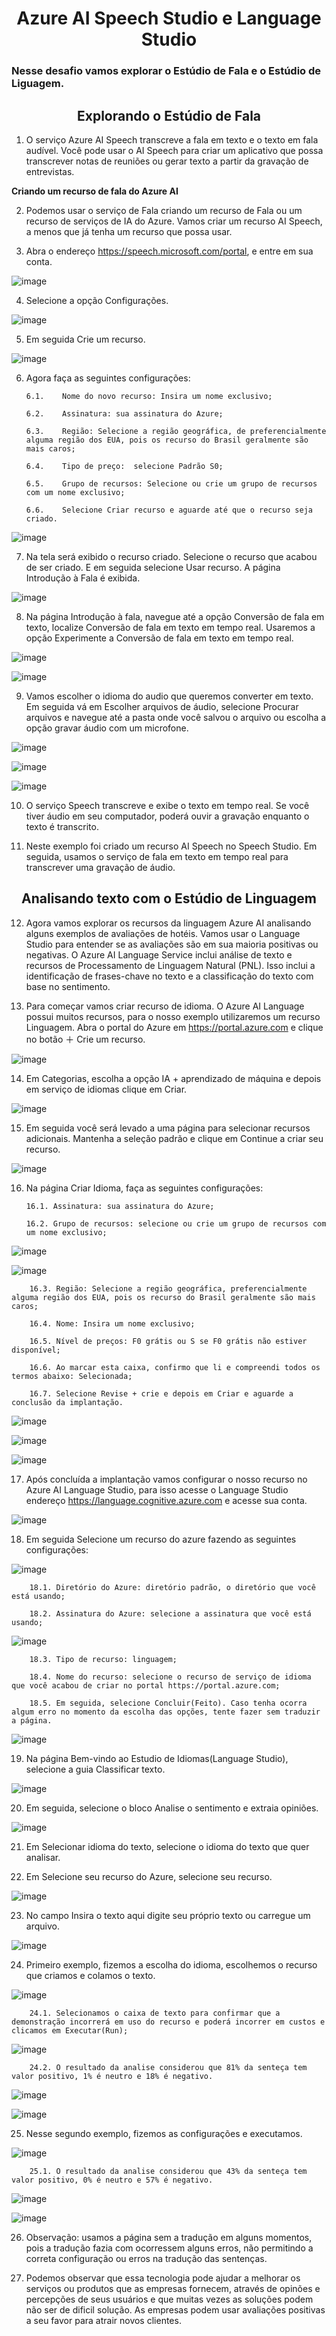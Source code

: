 <h1 align= "center">
  <strong>
Azure AI Speech Studio e Language Studio
  </strong>
</h1>

<h3>
  <strong>
 Nesse desafio vamos explorar o Estúdio de Fala e o Estúdio de Liguagem.
  </strong>
</h3>

<h2 align= "center">
  <strong>
 Explorando o Estúdio de Fala
  </strong>
</h2>

1.	O serviço Azure AI Speech transcreve a fala em texto e o texto em fala audível. Você pode usar o AI Speech para criar um aplicativo que possa transcrever notas de reuniões ou gerar texto a partir da gravação de entrevistas.

  <strong>
 Criando um recurso de fala do Azure AI
  </strong>


2.	Podemos usar o serviço de Fala criando um recurso de Fala ou um recurso de serviços de IA do Azure. Vamos criar um recurso AI Speech, a menos que já tenha um recurso que possa usar.

3.	Abra o endereço https://speech.microsoft.com/portal, e entre em sua conta.

![image](https://github.com/LeandroLanger/laboratorio_AI_900/assets/114670890/1366c0fc-63c1-4d28-afb1-015eed342641)

4.	Selecione a opção Configurações.

![image](https://github.com/LeandroLanger/laboratorio_AI_900/assets/114670890/6e8a1f04-2157-46e4-9d70-96abc32e506f)
 
5.	Em seguida Crie um recurso. 

![image](https://github.com/LeandroLanger/laboratorio_AI_900/assets/114670890/3db3cce0-f343-4528-bad4-fc97a5205aea)
 

6.	Agora faça as seguintes configurações:

        6.1.	Nome do novo recurso: Insira um nome exclusivo;
  	
        6.2.	Assinatura: sua assinatura do Azure;
  	
        6.3.	Região: Selecione a região geográfica, de preferencialmente alguma região dos EUA, pois os recurso do Brasil geralmente são mais caros;
  	
        6.4.	Tipo de preço:  selecione Padrão S0;
  	
        6.5.	Grupo de recursos: Selecione ou crie um grupo de recursos com um nome exclusivo;
  	
        6.6.	Selecione Criar recurso e aguarde até que o recurso seja criado.

![image](https://github.com/LeandroLanger/laboratorio_AI_900/assets/114670890/4b38c91a-2ddf-4a05-b661-ed3a4b518199)
 
7.	Na tela será exibido o recurso criado. Selecione o recurso que acabou de ser criado. E em seguida selecione Usar recurso. A página Introdução à Fala é exibida.

![image](https://github.com/LeandroLanger/laboratorio_AI_900/assets/114670890/c394852a-1915-4fed-a0da-9f451a383ba2)

8.	Na página Introdução à fala, navegue até a opção Conversão de fala em texto, localize Conversão de fala em texto em tempo real. Usaremos a opção Experimente a Conversão de fala em texto em tempo real.
 
![image](https://github.com/LeandroLanger/laboratorio_AI_900/assets/114670890/fbddd07c-7a3e-4b2a-b3ad-5e9b330f3777)

![image](https://github.com/LeandroLanger/laboratorio_AI_900/assets/114670890/e0dca656-2794-4338-976f-c6d61295f250)

9.	Vamos escolher o idioma do audio que queremos converter em texto. Em seguida vá em Escolher arquivos de áudio, selecione Procurar arquivos e navegue até a pasta onde você salvou o arquivo ou escolha a opção gravar áudio com um microfone.
 
![image](https://github.com/LeandroLanger/laboratorio_AI_900/assets/114670890/c85c10bd-ba9a-4a79-9918-59e4ab119184)

![image](https://github.com/LeandroLanger/laboratorio_AI_900/assets/114670890/a93c2050-c29b-455a-83ab-d1951b4e9d8d)

![image](https://github.com/LeandroLanger/laboratorio_AI_900/assets/114670890/be8ba137-6417-4a09-a89b-84eb4dd29887)

10.	O serviço Speech transcreve e exibe o texto em tempo real. Se você tiver áudio em seu computador, poderá ouvir a gravação enquanto o texto é transcrito.

11.	Neste exemplo foi criado um recurso AI Speech no Speech Studio. Em seguida, usamos o serviço de fala em texto em tempo real para transcrever uma gravação de áudio.

<h2 align= "center">
  <strong>
 Analisando texto com o Estúdio de Linguagem
  </strong>
</h2>


12.	Agora vamos explorar os recursos da linguagem Azure AI analisando alguns exemplos de avaliações de hotéis. Vamos usar o Language Studio para entender se as avaliações são em sua maioria positivas ou negativas. O Azure AI Language Service inclui análise de texto e recursos de Processamento de Linguagem Natural (PNL). Isso inclui a identificação de frases-chave no texto e a classificação do texto com base no sentimento.

13.	Para começar vamos criar recurso de idioma. O Azure AI Language possui muitos recursos, para o nosso exemplo utilizaremos um recurso Linguagem. Abra o portal do Azure em https://portal.azure.com e clique no botão ＋ Crie um recurso.

 ![image](https://github.com/LeandroLanger/laboratorio_AI_900/assets/114670890/88a4a6b3-84cc-4bdf-92ef-86ffcfb76fc2)

14.	Em Categorias, escolha a opção IA + aprendizado de máquina e depois em serviço de idiomas clique em Criar.
 
![image](https://github.com/LeandroLanger/laboratorio_AI_900/assets/114670890/185c9dc7-0a84-4dd0-819d-da1664ecd7fe)

15.	Em seguida você será levado a uma página para selecionar recursos adicionais. Mantenha a seleção padrão e clique em Continue a criar seu recurso.
 
![image](https://github.com/LeandroLanger/laboratorio_AI_900/assets/114670890/9b55c024-b7e4-41d0-ab27-dd835b156ef9)

16.	Na página Criar Idioma, faça as seguintes configurações:

        16.1. Assinatura: sua assinatura do Azure;
   	
        16.2. Grupo de recursos: selecione ou crie um grupo de recursos com um nome exclusivo;
 
![image](https://github.com/LeandroLanger/laboratorio_AI_900/assets/114670890/feaceb57-5f93-47db-b8c2-dbd661a486cc)

 ![image](https://github.com/LeandroLanger/laboratorio_AI_900/assets/114670890/b0d72a82-7d03-466a-92d9-828dd2da9e73)

        16.3. Região: Selecione a região geográfica, preferencialmente alguma região dos EUA, pois os recurso do Brasil geralmente são mais caros;
            
        16.4. Nome: Insira um nome exclusivo;
            
        16.5. Nível de preços: F0 grátis ou S se F0 grátis não estiver disponível;
            
        16.6. Ao marcar esta caixa, confirmo que li e compreendi todos os termos abaixo: Selecionada;
            
        16.7. Selecione Revise + crie e depois em Criar e aguarde a conclusão da implantação.

![image](https://github.com/LeandroLanger/laboratorio_AI_900/assets/114670890/c9fe1780-5346-4325-8080-3a5685e03c20)
 
![image](https://github.com/LeandroLanger/laboratorio_AI_900/assets/114670890/96965e30-07d1-4e52-8a8e-226ed61f2ad1)

![image](https://github.com/LeandroLanger/laboratorio_AI_900/assets/114670890/3dee363c-f6ad-4f85-ac2d-99b01d1495c3)

 

17.	Após concluída a implantação vamos configurar o nosso recurso no Azure AI Language Studio, para isso acesse o Language Studio endereço https://language.cognitive.azure.com e acesse sua conta.
 
![image](https://github.com/LeandroLanger/laboratorio_AI_900/assets/114670890/feb7891d-f81c-4d88-9127-1f73cab1da77)

18.	Em seguida Selecione um recurso do azure fazendo as seguintes configurações:

 ![image](https://github.com/LeandroLanger/laboratorio_AI_900/assets/114670890/abe80118-73fe-40bd-a0a7-d1be8df76b00)

        18.1. Diretório do Azure: diretório padrão, o diretório que você está usando;
        
        18.2. Assinatura do Azure: selecione a assinatura que você está usando;

 ![image](https://github.com/LeandroLanger/laboratorio_AI_900/assets/114670890/e82d8eb9-b403-48c0-b7c3-11b01a20fe2c)

        18.3. Tipo de recurso: linguagem;
        
        18.4. Nome do recurso: selecione o recurso de serviço de idioma que você acabou de criar no portal https://portal.azure.com;
        
        18.5. Em seguida, selecione Concluir(Feito). Caso tenha ocorra algum erro no momento da escolha das opções, tente fazer sem traduzir a página.

![image](https://github.com/LeandroLanger/laboratorio_AI_900/assets/114670890/09f4eb7a-9c2a-4c50-932a-b531112adbf0)
 
19.	Na página Bem-vindo ao Estudio de Idiomas(Language Studio), selecione a guia Classificar texto. 
 
![image](https://github.com/LeandroLanger/laboratorio_AI_900/assets/114670890/4e7e61d0-c886-4962-b7b2-3ec4b8983937)


20.	Em seguida, selecione o bloco Analise o sentimento e extraia opiniões.

![image](https://github.com/LeandroLanger/laboratorio_AI_900/assets/114670890/fc28a9e0-040b-47c3-811f-eaf245e660f6)

21.	Em Selecionar idioma do texto, selecione o idioma do texto que quer analisar.

22.	Em Selecione seu recurso do Azure, selecione seu recurso.
 
![image](https://github.com/LeandroLanger/laboratorio_AI_900/assets/114670890/50624431-5921-43c0-bfe7-7537fe815df9)

23.	No campo Insira o texto aqui digite seu próprio texto ou carregue um arquivo.
  
![image](https://github.com/LeandroLanger/laboratorio_AI_900/assets/114670890/fb019a90-eeec-4b2d-b5f9-db09f7ba64c3)

24.	Primeiro exemplo, fizemos a escolha do idioma, escolhemos o recurso que criamos e colamos o texto. 

 ![image](https://github.com/LeandroLanger/laboratorio_AI_900/assets/114670890/c84c1947-966c-4f90-b45c-c7384a0f6ba1)

        24.1. Selecionamos o caixa de texto para confirmar que a demonstração incorrerá em uso do recurso e poderá incorrer em custos e clicamos em Executar(Run);
 
![image](https://github.com/LeandroLanger/laboratorio_AI_900/assets/114670890/9651c34e-3649-40bc-a51e-6756bf0b2722)

        24.2. O resultado da analise considerou que 81% da senteça tem valor positivo, 1% é neutro e 18% é negativo.
 
![image](https://github.com/LeandroLanger/laboratorio_AI_900/assets/114670890/12b54c78-b4c4-46a5-899c-9219a0c1b5c0)

 ![image](https://github.com/LeandroLanger/laboratorio_AI_900/assets/114670890/d41eb7f2-c409-42e8-8b57-56118626f1c1)

25.	Nesse segundo exemplo, fizemos as configurações e executamos.

![image](https://github.com/LeandroLanger/laboratorio_AI_900/assets/114670890/55e40f38-806c-4887-b3ce-701e79cffb68)

        25.1. O resultado da analise considerou que 43% da senteça tem valor positivo, 0% é neutro e 57% é negativo.
 
![image](https://github.com/LeandroLanger/laboratorio_AI_900/assets/114670890/da3ee877-efdd-46f8-9ae2-d45a73705954)

![image](https://github.com/LeandroLanger/laboratorio_AI_900/assets/114670890/09abbcf5-32cc-4c16-97b5-5dd45cc9e611)

 
26.	Observação: usamos a página sem a tradução em alguns momentos, pois a tradução fazia com ocorressem alguns erros, não permitindo a correta configuração ou erros na tradução das sentenças.

27.	Podemos observar que essa tecnologia pode ajudar a melhorar os serviços ou produtos que as empresas fornecem, através de opinões e percepções de seus usuários e que muitas vezes as soluções podem não ser de dificil solução. As empresas podem usar avaliações positivas a seu favor para atrair novos clientes.

